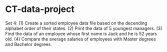# CT-data-project

Set 4: 
(1) Create a sorted employee data file based on the decending alphabet order of their states.
(2) Print the data of 5 youngest managers.
(3) Find the data of an employee whose first name is Jack and he is 52 years old.
(4) Compare the average salaries of employees with Master degrees and Bachelor degrees.